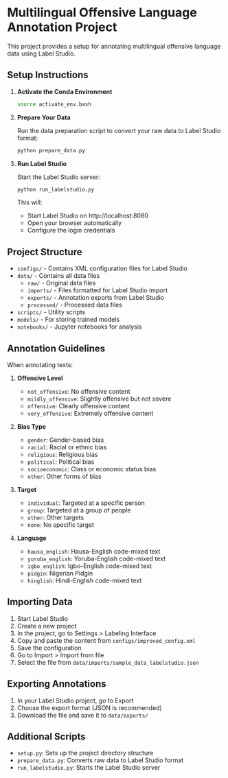 # Multilingual Offensive Language Annotation Project

This project provides a setup for annotating multilingual offensive language data using Label Studio.

## Setup Instructions

1. **Activate the Conda Environment**

   ```bash
   source activate_env.bash
   ```

2. **Prepare Your Data**

   Run the data preparation script to convert your raw data to Label Studio format:

   ```bash
   python prepare_data.py
   ```

3. **Run Label Studio**

   Start the Label Studio server:

   ```bash
   python run_labelstudio.py
   ```

   This will:
   - Start Label Studio on http://localhost:8080
   - Open your browser automatically
   - Configure the login credentials

## Project Structure

- `configs/` - Contains XML configuration files for Label Studio
- `data/` - Contains all data files
  - `raw/` - Original data files
  - `imports/` - Files formatted for Label Studio import
  - `exports/` - Annotation exports from Label Studio
  - `processed/` - Processed data files
- `scripts/` - Utility scripts
- `models/` - For storing trained models
- `notebooks/` - Jupyter notebooks for analysis

## Annotation Guidelines

When annotating texts:

1. **Offensive Level**
   - `not_offensive`: No offensive content
   - `mildly_offensive`: Slightly offensive but not severe
   - `offensive`: Clearly offensive content
   - `very_offensive`: Extremely offensive content

2. **Bias Type**
   - `gender`: Gender-based bias
   - `racial`: Racial or ethnic bias
   - `religious`: Religious bias
   - `political`: Political bias
   - `socioeconomic`: Class or economic status bias
   - `other`: Other forms of bias

3. **Target**
   - `individual`: Targeted at a specific person
   - `group`: Targeted at a group of people
   - `other`: Other targets
   - `none`: No specific target

4. **Language**
   - `hausa_english`: Hausa-English code-mixed text
   - `yoruba_english`: Yoruba-English code-mixed text
   - `igbo_english`: Igbo-English code-mixed text
   - `pidgin`: Nigerian Pidgin
   - `hinglish`: Hindi-English code-mixed text

## Importing Data

1. Start Label Studio
2. Create a new project
3. In the project, go to Settings > Labeling Interface
4. Copy and paste the content from `configs/improved_config.xml`
5. Save the configuration
6. Go to Import > Import from file
7. Select the file from `data/imports/sample_data_labelstudio.json`

## Exporting Annotations

1. In your Label Studio project, go to Export
2. Choose the export format (JSON is recommended)
3. Download the file and save it to `data/exports/`

## Additional Scripts

- `setup.py`: Sets up the project directory structure
- `prepare_data.py`: Converts raw data to Label Studio format
- `run_labelstudio.py`: Starts the Label Studio server
